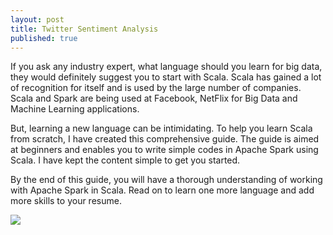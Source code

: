 ```yaml
---
layout: post
title: Twitter Sentiment Analysis
published: true
---
```


If you ask any industry expert, what language should you learn for big data, they would definitely suggest you to start with Scala. Scala has gained a lot of recognition for itself and is used by the large number of companies. Scala and Spark are being used at Facebook, NetFlix for Big Data and Machine Learning applications.

But, learning a new language can be intimidating. To help you learn Scala from scratch, I have created this comprehensive guide. The guide is aimed at beginners and enables you to write simple codes in Apache Spark using Scala. I have kept the content simple to get you started.

By the end of this guide, you will have a thorough understanding of working with Apache Spark in Scala. Read on to learn one more language and add more skills to your resume.

![](http://i.imgur.com/k3cwz69.jpg)

